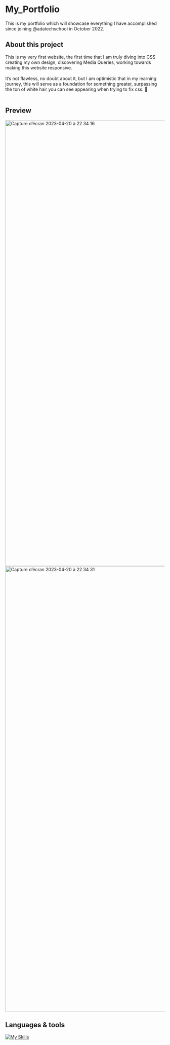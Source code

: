 # My_Portfolio

This is my portfolio which will showcase everything I have accomplished since joining @adatechschool in October 2022.
<br />

## About this project
This is my very first website, the first time that I am truly diving into CSS creating my own design, discovering Media Queries, working towards making this website responsive.
<br /><br />
It’s not flawless, no doubt about it, but I am optimistic that in my learning journey, this will serve as a foundation for something greater, surpassing the ton of white hair you can see appearing when trying to fix css. 🚀
<br /><br />


## Preview

<img width="1408" alt="Capture d’écran 2023-04-20 à 22 34 16" src="https://user-images.githubusercontent.com/102388803/233481776-18531988-4381-448e-96b8-39ed8293f868.png">

<img width="1407" alt="Capture d’écran 2023-04-20 à 22 34 31" src="https://user-images.githubusercontent.com/102388803/233481828-524bcd9c-9a29-4954-a455-efda93f7b147.png">

<br />

## Languages & tools

[![My Skills](https://skillicons.dev/icons?i=js,html,css,vscode,ai,github,git)](https://skillicons.dev)




